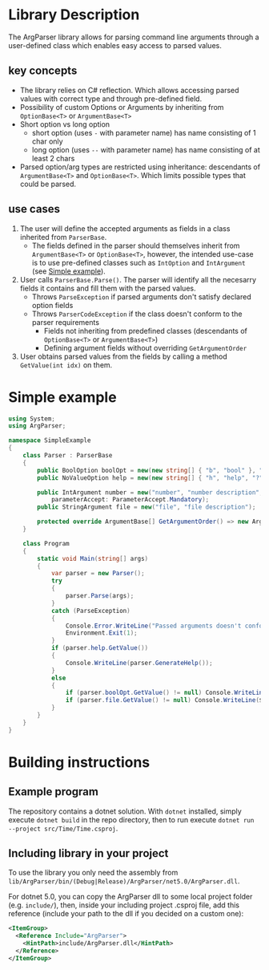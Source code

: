 # Library Description
The ArgParser library allows for parsing command line arguments through a user-defined class which enables easy access to parsed values.

## key concepts
- The library relies on C# reflection. Which allows accessing parsed values with correct type and through pre-defined field.
- Possibility of custom Options or Arguments by inheriting from `OptionBase<T>` or `ArgumentBase<T>`
- Short option vs long option
    - short option (uses `-` with parameter name) has name consisting of 1 char only
    - long option (uses `--` with parameter name) has name consisting of at least 2 chars
- Parsed option/arg types are restricted using inheritance: descendants of `ArgumentBase<T>` and `OptionBase<T>`. Which limits possible types that could be parsed.

## use cases
1. The user will define the accepted arguments as fields in a class inherited from `ParserBase`.
    - The fields defined in the parser should themselves inherit from `ArgumentBase<T>` or `OptionBase<T>`, however, the intended use-case is to use pre-defined classes such as `IntOption` and `IntArgument` (see [Simple example](#simple-example)).
2. User calls `ParserBase.Parse()`. The parser will identify all the necesarry fields it contains and fill them with the parsed values.
    - Throws `ParseException` if parsed arguments don't satisfy declared option fields
    - Throws `ParserCodeException` if the class doesn't conform to the parser requirements
        - Fields not inheriting from predefined classes (descendants of `OptionBase<T>` or `ArgumentBase<T>`)
        - Defining argument fields without overriding `GetArgumentOrder`
3. User obtains parsed values from the fields by calling a method `GetValue(int idx)` on them.

# Simple example
```csharp
using System;
using ArgParser;

namespace SimpleExample
{
	class Parser : ParserBase
	{
		public BoolOption boolOpt = new(new string[] { "b", "bool" }, "bool description", isMandatory: true);
		public NoValueOption help = new(new string[] { "h", "help", "?" }, "show help");

		public IntArgument number = new("number", "number description", minValue: 0, defaultValue: 42,
			parameterAccept: ParameterAccept.Mandatory);
		public StringArgument file = new("file", "file description");

		protected override ArgumentBase[] GetArgumentOrder() => new ArgumentBase[]{ number, file };
	}

	class Program
	{
		static void Main(string[] args)
		{
			var parser = new Parser();
			try
			{
				parser.Parse(args);
			}
			catch (ParseException)
			{
				Console.Error.WriteLine("Passed arguments doesn't conform to program specification. See help for more explanation.");
				Environment.Exit(1);
			}
			if (parser.help.GetValue())
			{
				Console.WriteLine(parser.GenerateHelp());
			}
			else
			{
				if (parser.boolOpt.GetValue() != null) Console.WriteLine($"boolOpt = ${parser.boolOpt.GetValue()}");
				if (parser.file.GetValue() != null) Console.WriteLine($"file = ${parser.file.GetValue()}");
			}
		}
	}
}
```

# Building instructions
## Example program
The repository contains a dotnet solution.
With `dotnet` installed, simply execute `dotnet build` in the repo directory,
then to run execute `dotnet run --project src/Time/Time.csproj`.

## Including library in your project
To use the library you only need the assembly from `lib/ArgParser/bin/(Debug|Release)/ArgParser/net5.0/ArgParser.dll`.

For dotnet 5.0, you can copy the ArgParser dll to some local project folder (e.g. `include/`),
then, inside your including project .csproj file, add this reference (include your path to the dll if you decided on a custom one):
```xml
<ItemGroup>
  <Reference Include="ArgParser">
    <HintPath>include/ArgParser.dll</HintPath>
  </Reference>
</ItemGroup>
```